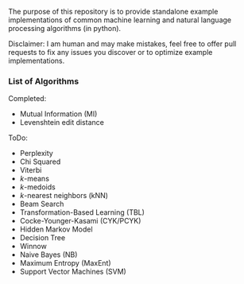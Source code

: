 The purpose of this repository is to provide standalone example implementations 
of common machine learning and natural language processing algorithms (in python).

Disclaimer: I am human and may make mistakes, feel free to offer pull requests 
to fix any issues you discover or to optimize example implementations.

### List of Algorithms ###

Completed:

 - Mutual Information (MI)
 - Levenshtein edit distance
 
ToDo:

 - Perplexity
 - Chi Squared
 - Viterbi
 - _k_-means
 - _k_-medoids
 - _k_-nearest neighbors (kNN)
 - Beam Search
 - Transformation-Based Learning (TBL)
 - Cocke-Younger-Kasami (CYK/PCYK) 
 - Hidden Markov Model
 - Decision Tree
 - Winnow
 - Naive Bayes (NB)
 - Maximum Entropy (MaxEnt)
 - Support Vector Machines (SVM)
 
